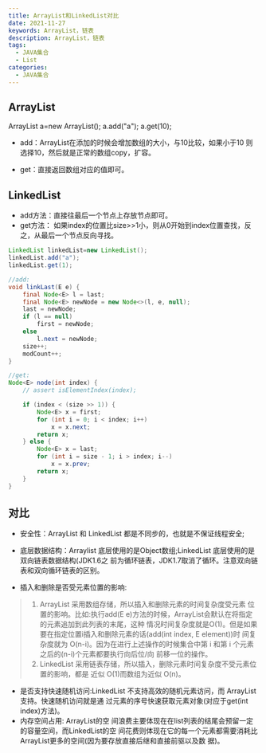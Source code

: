 ```yaml
---
title: ArrayList和LinkedList对比
date: 2021-11-27
keywords: ArrayList，链表
description: ArrayList，链表
tags:
  - JAVA集合
  - List
categories:
  - JAVA集合
---
```


## ArrayList

ArrayList a=new ArrayList();
a.add("a");
a.get(10);

- add：ArrayList在添加的时候会增加数组的大小，与10比较，如果小于10 则选择10，然后就是正常的数组copy，扩容。

- get：直接返回数组对应的值即可。

## LinkedList

- add方法：直接往最后一个节点上存放节点即可。
- get方法：
如果index的位置比size>>1小，则从0开始到index位置查找，反之，从最后一个节点反向寻找。

```java
LinkedList linkedList=new LinkedList();
linkedList.add("a");
linkedList.get(1);

//add:
void linkLast(E e) {
    final Node<E> l = last;
    final Node<E> newNode = new Node<>(l, e, null);
    last = newNode;
    if (l == null)
        first = newNode;
    else
        l.next = newNode;
    size++;
    modCount++;
} 

//get:
Node<E> node(int index) {
    // assert isElementIndex(index);

    if (index < (size >> 1)) {
        Node<E> x = first;
        for (int i = 0; i < index; i++)
            x = x.next;
        return x;
    } else {
        Node<E> x = last;
        for (int i = size - 1; i > index; i--)
            x = x.prev;
        return x;
    }
}
```

## 对比

- 安全性：ArrayList 和 LinkedList 都是不同步的，也就是不保证线程安全;
- 底层数据结构：Arraylist 底层使用的是Object数组;LinkedList 底层使用的是双向链表数据结构(JDK1.6之 前为循环链表，JDK1.7取消了循环。注意双向链表和双向循环链表的区别。

- 插入和删除是否受元素位置的影响:
> 1. ArrayList 采用数组存储，所以插入和删除元素的时间复杂度受元素 位置的影响。比如:执行add(E e)方法的时候，ArrayList会默认在将指定的元素追加到此列表的末尾，这种 情况时间复杂度就是O(1)。但是如果要在指定位置i插入和删除元素的话(add(int index, E element))时 间复杂度就为 O(n-i)。因为在进行上述操作的时候集合中第 i 和第 i 个元素之后的(n-i)个元素都要执行向后位/向 前移一位的操作。
> 2. LinkedList 采用链表存储，所以插入，删除元素时间复杂度不受元素位置的影响，都是 近似 O(1)而数组为近似 O(n)。

- 是否支持快速随机访问:LinkedList 不支持高效的随机元素访问，而 ArrayList 支持。快速随机访问就是通 过元素的序号快速获取元素对象(对应于get(int index)方法)。
- 内存空间占用: ArrayList的空 间浪费主要体现在在list列表的结尾会预留一定的容量空间，而LinkedList的空 间花费则体现在它的每一个元素都需要消耗比ArrayList更多的空间(因为要存放直接后继和直接前驱以及数 据)。
